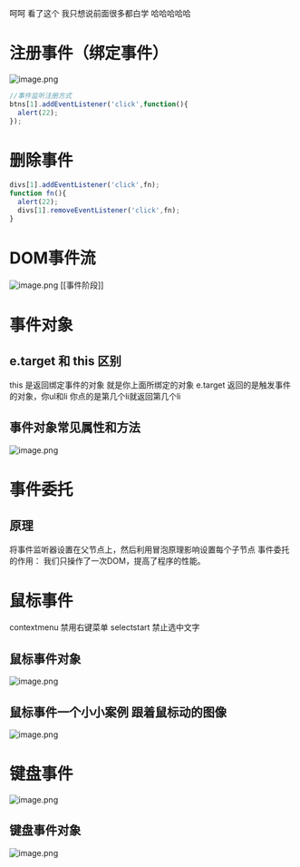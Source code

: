 呵呵 看了这个 我只想说前面很多都白学 哈哈哈哈哈
# 注册事件（绑定事件）
![image.png](https://cdn.nlark.com/yuque/0/2023/png/33778458/1673321036080-bf552c6b-8042-4fca-a15c-9c30a7d2a07c.png#averageHue=%23eff2ef&clientId=uaa21b619-9e93-4&from=paste&height=333&id=u7fecc833&originHeight=424&originWidth=1481&originalType=binary&ratio=1&rotation=0&showTitle=false&size=288030&status=done&style=none&taskId=uea3dbbf9-4f86-41bc-bb62-958320cdf10&title=&width=1161.5686491717292)
```javascript
//事件监听注册方式
btns[1].addEventListener('click',function(){
  alert(22);
});
```
# 删除事件
```javascript
divs[1].addEventListener('click',fn);
function fn(){
  alert(22);
  divs[1].removeEventListener('click',fn);
}
```
# DOM事件流
![image.png](https://cdn.nlark.com/yuque/0/2023/png/33778458/1673321958176-bb816134-6ad3-400a-86f8-91cb420d7f56.png#averageHue=%23f1f4f1&clientId=uaa21b619-9e93-4&from=paste&height=445&id=ud8e388d6&originHeight=567&originWidth=1333&originalType=binary&ratio=1&rotation=0&showTitle=false&size=341346&status=done&style=none&taskId=u230bfea9-dc6e-4915-8a84-c5eb9300ec9&title=&width=1045.4902156285718)
[[事件阶段]]
# 事件对象
## e.target 和 this 区别
this  是返回绑定事件的对象 就是你上面所绑定的对象
e.target 返回的是触发事件的对象，你ul和li  你点的是第几个li就返回第几个li
## 事件对象常见属性和方法
![image.png](https://cdn.nlark.com/yuque/0/2023/png/33778458/1673322442862-c421ed0c-0c61-41ac-aa84-dece20789967.png#averageHue=%23f8fbf8&clientId=uaa21b619-9e93-4&from=paste&height=444&id=ub1d81856&originHeight=566&originWidth=1411&originalType=binary&ratio=1&rotation=0&showTitle=false&size=312392&status=done&style=none&taskId=u19b8e702-9200-4873-b57e-b2ac9b041bb&title=&width=1106.6666873607765)
# 事件委托
## 原理
将事件监听器设置在父节点上，然后利用冒泡原理影响设置每个子节点
事件委托的作用： 我们只操作了一次DOM，提高了程序的性能。
# 鼠标事件
contextmenu 禁用右键菜单
selectstart 禁止选中文字
## 鼠标事件对象
![image.png](https://cdn.nlark.com/yuque/0/2023/png/33778458/1673325081112-e0460621-9dee-4676-a29c-b98c2bf28d93.png#averageHue=%231d201d&clientId=uaa21b619-9e93-4&from=paste&height=486&id=u89b3a627&originHeight=620&originWidth=943&originalType=binary&ratio=1&rotation=0&showTitle=false&size=359119&status=done&style=none&taskId=ud83bafee-6b0a-439d-ab0f-1c46559f019&title=&width=739.6078569675493)
## 鼠标事件一个小小案例   跟着鼠标动的图像
![image.png](https://cdn.nlark.com/yuque/0/2023/png/33778458/1673325292160-00308763-cf1f-41a6-af31-15e9f77d0ef1.png#averageHue=%23f3f6f3&clientId=uaa21b619-9e93-4&from=paste&height=395&id=u79b43f89&originHeight=503&originWidth=1254&originalType=binary&ratio=1&rotation=0&showTitle=false&size=197827&status=done&style=none&taskId=u30ada437-add1-43a9-bfb7-3d2e0b35fc8&title=&width=983.5294301562109)
# 键盘事件
![image.png](https://cdn.nlark.com/yuque/0/2023/png/33778458/1673329366779-a15c43c2-445a-4e2c-b7a2-d1d476b767e6.png#averageHue=%23f9fcf9&clientId=uaa21b619-9e93-4&from=paste&height=516&id=u917c9edb&originHeight=658&originWidth=1349&originalType=binary&ratio=1&rotation=0&showTitle=false&size=321510&status=done&style=none&taskId=u5565c26b-a66f-4ad2-8aa7-49f3fd60316&title=&width=1058.0392354710755)
## 键盘事件对象
![image.png](https://cdn.nlark.com/yuque/0/2023/png/33778458/1673329499382-185faa41-081b-48a4-a862-e5488fb81298.png#averageHue=%23fbfefb&clientId=uaa21b619-9e93-4&from=paste&height=419&id=ubab2428d&originHeight=534&originWidth=1428&originalType=binary&ratio=1&rotation=0&showTitle=false&size=224069&status=done&style=none&taskId=u36364b78-d248-4c35-9dfc-c87c2aef585&title=&width=1120.0000209434363)

